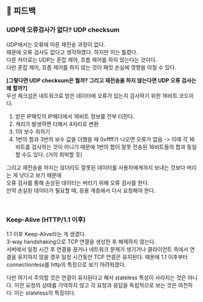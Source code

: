 ## 🤔 피드백
### UDP에 오류검사가 없다? UDP checksum
UDP에서는 오류에 따른 재전송 과정이 없다.<br>
때문에 오류 검사도 없다고 생각하였다. 하지만 이는 틀렸다.<br>
다른 차이로는 UDP는 혼잡 제어, 흐름 제어를 하지 않는다는 것이다.<br>
다만 혼잡 제어, 흐름 제어를 하지 않는 것이 패킷 손실에 영향을 미칠 수 있다.

**[그렇다면 UDP checksum은 뭘까? 그리고 재전송을 하지 않는다면 UDP 오류 검사는 왜 할까?]**<br>
우선 체크섬은 네트워크로 받은 데이터에 오류가 있는지 검사하기 위한 16비트 코드이다.<br>

1. 받은 IP패킷의 IP헤더에서 16비트 정보를 전부 더한다.
2. 캐리가 발생하면 더해서 4자리로 변환
3. 1의 보수 취하기
4. 1번의 합과 3번의 보수 값을 더했을 때 0xffff가 나오면 오류가 없음
-> 이때 각 16비트를 검사하는 것이 아니기 때문에 1번의 합이 잘못 전송된 16비트들의 합과 동일할 수도 있다. (거의 희박할 듯)

그리고 재전송을 하지는 않더라도 잘못된 데이터를 사용자에게까지 보내는 것보다 버리는 게 낫다고 보기 때문에<br>
오류 검사를 통해 손상된 데이터는 버리기 위해 오류 검사를 한다.<br>
만약 손실된 데이터가 필요할 때, 응용 계층에서 다시 요청해야 한다.

<br>

### Keep-Alive (HTTP/1.1 이후)
1.1 이후 Keep-Alive라는 게 생겼다.<br>
3-way handshaking으로 TCP 연결을 생성한 후 해제하지 않는다.<br>
서버에서 일정 시간 후 연결을 끊거나 네트워크 문제가 생기거나 클라이언트 측에서 연결을 유지하지 않을 경우 일정 시간동안 TCP 연결은 유지된다.
때문에 1.1 이후부터 connectionless를 http의 특징으로 보기 어려워졌다.

다만 여기서 주의할 것은 연결이 유지된다고 해서 stateless 특성이 사라지는 것은 아니다. 
이전 요청의 상태를 기억하지 않고 각 요청과 응답을 독립적으로 보는 것은 여전하다.
이는 stateless의 특징이다.
